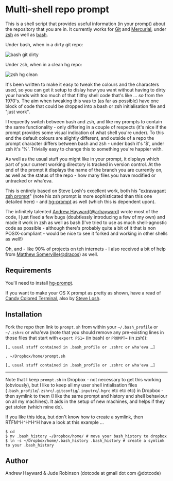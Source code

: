 Multi-shell repo prompt
==========
This is a shell script that provides useful information (in your prompt) about the repository that you are in. It currently works for [Git](http://git-scm.com/) and [Mercurial](http://mercurial.selenic.com/), under [zsh](http://en.wikipedia.org/wiki/Zsh) as well as [bash](http://en.wikipedia.org/wiki/Bash_%28Unix_shell%29).

Under bash, when in a dirty git repo:

![bash git dirty](https://github.com/downloads/dotcode/multi-shell-repo-prompt/bash-git-dirty.png)

Under zsh, when in a clean hg repo:

![zsh hg clean](https://github.com/downloads/dotcode/multi-shell-repo-prompt/zsh-hg-clean.png)

It's been written to make it easy to tweak the colours and the characters used, so you can get it setup to dislay how you want without having to dirty your hands with too much of that filthy shell code that's like … _so_ from the 1970's. The aim when tweaking this was to (as far as possible) have one block of code that could be dropped into a bash or zsh initialisation file and "just work".

I frequently switch between bash and zsh, and like my prompts to contain the same functionality - only differing in a couple of respects (it's nice if the prompt provides some visual indication of what shell you're under). To this end the default colours are slightly different, and outside of a repo the prompt character differs between bash and zsh - under bash it's '$', under zsh it's '%'. Trivially easy to change this to something you're happier with.

As well as the usual stuff you might like in your prompt, it displays which part of your current working directory is tracked in version control. At the end of the prompt it displays the name of the branch you are currently on, as well as the status of the repo - how many files you have modified or untracked or wha'eva.

This is entirely based on Steve Losh's excellent work, both his "[extravagant zsh prompt](http://stevelosh.com/blog/2010/02/my-extravagant-zsh-prompt/)" (note his zsh prompt is more sophisticated than this one detailed here) - and [hg-prompt](http://stevelosh.com/projects/hg-prompt/) as well (which this is dependent upon).

The infinitely talented [Andrew Hayward](https://github.com/andrewhayward)([@arhayward](https://twitter.com/arhayward)) wrote most of the code, I just fixed a few bugs (doubtlessly introducing a few of my own) and made it work in zsh as well as bash (I've tried to use as much shell-agnostic code as possible - although there's probably quite a bit of it that is non POSIX-compliant - would be nice to see it forked and working in other shells as well!)

Oh, and - like 90% of projects on teh internets - I also received a bit of help from [Matthew Somerville](http://www.dracos.co.uk/)([@dracos](https://twitter.com/dracos)) as well.


Requirements
------------
You'll need to install [hg-prompt](http://stevelosh.com/projects/hg-prompt/).

If you want to make your OS X prompt as pretty as shown, have a read of [Candy Colored Terminal](http://stevelosh.com/blog/2009/03/candy-colored-terminal/), also by [Steve Losh](http://stevelosh.com/about/).

Installation
------------
Fork the repo then link to `prompt.sh` from within your `~/.bash_profile` or `~/.zshrc` or wha'eva (note that you should remove any pre-existing lines in those files that start with `export PS1=` (in bash) or `PROMPT=` (in zsh)):

	[… usual stuff contained in .bash_profile or .zshrc or wha'eva …]
	
	. ~/Dropbox/home/prompt.sh
	
	[… usual stuff contained in .bash_profile or .zshrc or wha'eva …]

***
Note that I keep `prompt.sh` in Dropbox - not necessary to get this working (obviously), but I like to keep all my user shell intialisation files (`.bash_profile`/`.zshrc`/`.gitconfig`/`.inputrc`/`.hgrc` etc etc etc) in Dropbox - then symlink to them (I like the same prompt and history and shell behaviour on all my machines). It aids in the setup of new machines, and helps if they get stolen (which mine do).

If you like this idea, but don't know how to create a symlink, then RTFM^H^H^H^H have a look at this example …

	$ cd
	$ mv .bash_history ~/Dropbox/home/ # move your bash_history to dropbox
	$ ln -s ~/Dropbox/home/.bash_history .bash_history # create a symlink to your .bash_history	

Author
------
Andrew Hayward & Jude Robinson (dotcode at gmail dot com @dotcode)
